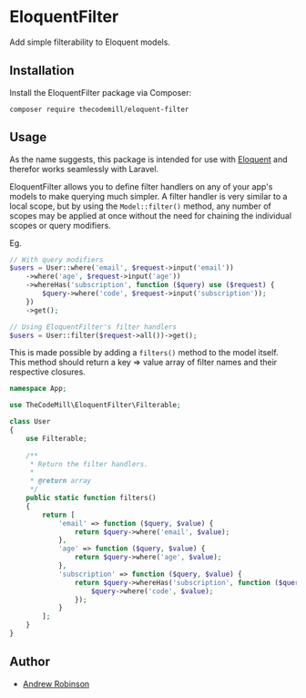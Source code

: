 # EloquentFilter

Add simple filterability to Eloquent models.

## Installation

Install the EloquentFilter package via Composer:

```
composer require thecodemill/eloquent-filter
```

## Usage

As the name suggests, this package is intended for use with [Eloquent](https://github.com/illuminate/database) and therefor works seamlessly with Laravel.

EloquentFilter allows you to define filter handlers on any of your app's models to make querying much simpler. A filter handler is very similar to a local scope, but by using the `Model::filter()` method, any number of scopes may be applied at once without the need for chaining the individual scopes or query modifiers.

Eg.

```php
// With query modifiers
$users = User::where('email', $request->input('email'))
    ->where('age', $request->input('age'))
    ->whereHas('subscription', function ($query) use ($request) {
        $query->where('code', $request->input('subscription'));
    })
    ->get();

// Using EloquentFilter's filter handlers
$users = User::filter($request->all())->get();
```

This is made possible by adding a `filters()` method to the model itself. This method should return a key => value array of filter names and their respective closures.

```php
namespace App;

use TheCodeMill\EloquentFilter\Filterable;

class User
{
    use Filterable;
    
    /**
     * Return the filter handlers.
     *
     * @return array
     */
    public static function filters()
    {
        return [
            'email' => function ($query, $value) {
                return $query->where('email', $value);
            },
            'age' => function ($query, $value) {
                return $query->where('age', $value);
            },
            'subscription' => function ($query, $value) {
                return $query->whereHas('subscription', function ($query) use ($value) {
                    $query->where('code', $value);
                });
            }
        ];
    }
}
```

## Author

* [Andrew Robinson](https://twitter.com/ap_robinson)
